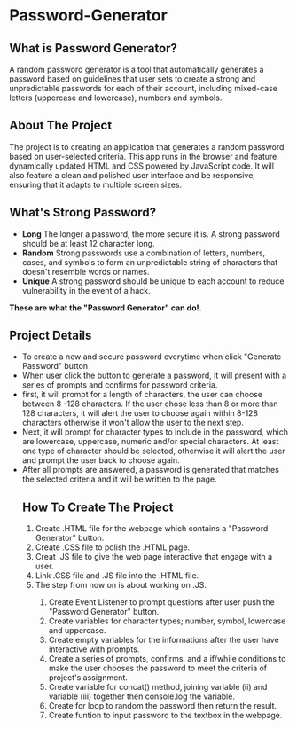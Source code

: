 # Password-Generator
<h2>What is Password Generator?</h2>
<p>A random password generator is a tool that automatically generates a password based on guidelines that user sets to create a strong and unpredictable passwords for each of their account, including mixed-case letters (uppercase and lowercase), numbers and symbols. </P>
<h2>About The Project</h2>
<p>The project is to creating an application that generates a random password based on user-selected criteria. This app runs in the browser and feature dynamically updated HTML and CSS powered by JavaScript code. It will also feature a clean and polished user interface and be responsive, ensuring that it adapts to multiple screen sizes.</P>
<h2>What's Strong Password?</h2>
<ul>
  <li><strong>Long</strong> The longer a password, the more secure it is. A strong password should be at least 12 character long.</li>
  <li><strong>Random</strong> Strong passwords use a combination of letters, numbers, cases, and symbols to form an unpredictable string of characters that doesn't resemble words or names.</li>
  <li><strong>Unique</strong> A strong password should be unique to each account to reduce vulnerability in the event of a hack.</li>
</ul>
<p><b>These are what the "Password Generator" can do!.</b></p>
<h2>Project Details</h2>
<ul>
  <li>To create a new and secure password everytime when click "Generate Password" button</li>
  <li>When user click the button to generate a password, it will present with a series of prompts and confirms for password criteria.</li>
  <li>first, it will prompt for a length of characters, the user can choose between 8 -128 characters. If the user chose less than 8 or more than 128 characters, it will alert the user to choose again within 8-128 characters otherwise it won't allow the user to the next step.</li>
  <li>Next, it will prompt for character types to include in the password, which are lowercase, uppercase, numeric and/or special characters. At least one type of character should be selected, otherwise it will alert the user and prompt the user back to choose again.</li>
  <li>After all prompts are answered, a password is generated that matches the selected criteria and it will be written to the page.</li>
  </0l>
 <h2>How To Create The Project</h2>
  <ol>
  <li>Create .HTML file for the webpage which contains a "Password Generator" button.</li>
  <li>Create .CSS file to polish the .HTML page.</li>
  <li>Creat .JS file to give the web page interactive that engage with a user.</li>
  <li>Link .CSS file and .JS file into the .HTML file.</li>
  <li>The step from now on is about working on .JS. </li>
  <ol>
  <li>Create Event Listener to prompt questions after user push the "Password Generator" button.</li>
  <li>Create variables for character types; number, symbol, lowercase and uppercase.</li>
  <li>Create empty variables for the informations after the user have interactive with prompts.</li>
  <li>Create a series of prompts, confirms, and a if/while conditions to make the user chooses the password to meet the criteria of project's assignment. </li>
  <li>Create variable for concat() method, joining variable (ii) and variable (iii) together then console.log the variable.</li>
  <li>Create for loop to random the password then return the result.</li>
  <li>Create funtion to input password to the textbox in the webpage.</li>
 </ol>
</ol>
